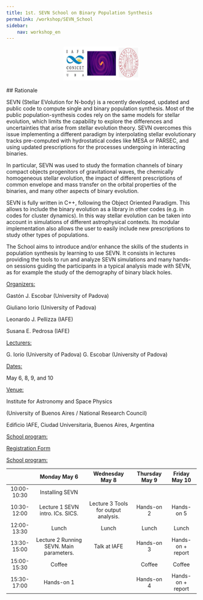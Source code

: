 ```yaml
---
title: 1st. SEVN School on Binary Population Synthesis
permalink: /workshop/SEVN_School
sidebar:
    nav: workshop_en
---
```




<p align="center">
<img src="/assets/images/schoolSEVN.jpg"  width="200" height="90">
</p>
## Rationale

SEVN (Stellar EVolution for N-body) is a recently developed, updated and public code to compute single and binary population synthesis. Most of the public population-synthesis codes rely on the same models for stellar evolution, which limits the capability to explore the differences and uncertainties that arise from stellar evolution theory. SEVN overcomes this issue implementing a different paradigm by interpolating stellar evolutionary tracks pre-computed with hydrostatical codes like MESA or PARSEC, and using updated prescriptions for the processes undergoing in interacting binaries. 

In particular, SEVN was used to study the formation channels of binary compact objects progenitors of gravitational waves, the chemically homogeneous stellar evolution, the impact of different prescriptions of common envelope and mass transfer on the orbital properties of the binaries, and many other aspects of binary evolution.

SEVN is fully written in C++, following the Object Oriented Paradigm. This allows to include the binary evolution as a library in other codes (e.g. in codes for cluster dynamics). In this way stellar evolution can be taken into account in simulations of different astrophysical contexts. Its modular implementation also allows the user to easily include new prescriptions to study other types of populations.

The School aims to introduce and/or enhance the skills of the students in population synthesis by learning to use SEVN. It consists in lectures providing the tools to run and analyze SEVN simulations and many hands-on sessions guiding the  participants in a typical analysis made with SEVN, as for example the study of the demography of binary black holes.


<ins>Organizers:</ins>

Gastón J. Escobar (University of Padova)

Giuliano Iorio (University of Padova)

Leonardo J. Pellizza (IAFE)

Susana E. Pedrosa (IAFE)

<ins>Lecturers:</ins>

G. Iorio (University of Padova)
G. Escobar (University of Padova)


<ins>Dates:</ins>


May 6, 8, 9, and 10


<ins>Venue:</ins>


Institute for Astronomy and Space Physics

(University of Buenos Aires / National Research Council)

Edificio IAFE, Ciudad Universitaria, Buenos Aires, Argentina


<ins> School program:</ins>

[Registration Form](https://docs.google.com/forms/d/e/1FAIpQLSct7iZIgFMnhxEyECetaleJgiUvA5YEVLXmOKFVk4I4NQeFjg/viewform)



<ins> School program:</ins>

|      			   			 		     |                 			Monday  			 May 6 		                |             			Wednesday  			 May 8 		           |  			Thursday  			 May 9 		 |   			Friday  			 May 10 		  |
|:-------------:|:----------------------------------------------:|:----------------------------------------:|:------------------:|:-------------------:|
|  			10:00-10:30 		 |                 			Installing SEVN 		               |                    			   			 		                  |         			   			 		       |         			   			 		        |
|  			10:30-12:00 		 |      			Lecture 1  			 SEVN intro. ICs.  			 SICS. 		     |  			Lecture 3  			 Tools for output 			analysis. 		 |     			Hands-on 2 		    |      			Hands-on 5 		    |
|  			12:00-13:30 		 |                      			Lunch 		                    |                   			Lunch 		                 |        			Lunch 		      |        			Lunch 		       |
|  			13:30-15:00 		 |  			Lecture 2  			 Running SEVN.  			 Main parameters. 		 |               			Talk at IAFE 		              |     			Hands-on 3 		    |  			Hands-on + report 		 |
|  			15:00-15:30 		 |                     			Coffee 		                    |                    			   			 		                  |       			Coffee 		      |        			Coffee 		      |
|  			15:30-17:00 		 |                   			Hands-on 1 		                  |                    			   			 		                  |     			Hands-on 4 		    |  			Hands-on + report 		 |


